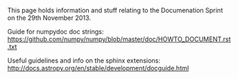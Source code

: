 This page holds information and stuff relating to the Documenation Sprint on the 29th November 2013.

Guide for numpydoc doc strings: https://github.com/numpy/numpy/blob/master/doc/HOWTO_DOCUMENT.rst.txt

Useful guidelines and info on the sphinx extensions: http://docs.astropy.org/en/stable/development/docguide.html